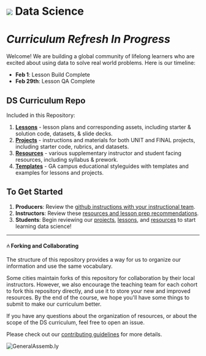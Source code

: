 # ![](https://ga-dash.s3.amazonaws.com/production/assets/logo-9f88ae6c9c3871690e33280fcf557f33.png) Data Science

# _Curriculum Refresh In Progress_

Welcome! We are building a global community of lifelong learners who are excited about using data to solve real world problems. Here is our timeline:

- **Feb 1**: Lesson Build Complete
- **Feb 29th**: Lesson QA Complete


## DS Curriculum Repo

Included in this Repository:

1. [**Lessons**](./lessons/) - lesson plans and corresponding assets, including starter & solution code, datasets, & slide decks.
2. [**Projects**](./projects/) - instructions and materials for both UNIT and FINAL projects, including starter code, rubrics, and datasets.
3. [**Resources**](./resources/) - various supplementary instructor and student facing resources, including syllabus & prework.
4. [**Templates**](./templates/) - GA campus educational styleguides with templates and examples for lessons and projects.


## To Get Started
1. **Producers**: Review the [github instructions with your instructional team](./resources/instructor-resources/github-repo-instance-guide.md).
2. **Instructors**: Review these [resources and lesson prep recommendations](./resources/instructor-resources/instructor-prep.md).
3. **Students**: Begin reviewing our [projects](./projects/readme.md), [lessons](./lessons/readme.md), and [resources](./resources/student-resources/) to start learning data science!

---

#### ⑃ Forking and Collaborating

The structure of this repository provides a way for us to organize our information and use the same vocabulary.

Some cities maintain forks of this repository for collaboration by their local instructors. However, we also encourage the teaching team for each cohort to fork this repository directly, and use it to store your new and improved resources. By the end of the course, we hope you'll have some things to submit to make our curriculum better.

If you have any questions about the organization of resources, or about the scope of the DS curriculum, feel free to open an issue.

Please check out our [contributing guidelines](contributing.md) for more details.

![GeneralAssemb.ly](https://github.com/generalassembly/ga-ruby-on-rails-for-devs/raw/master/images/ga.png "GeneralAssemb.ly")
